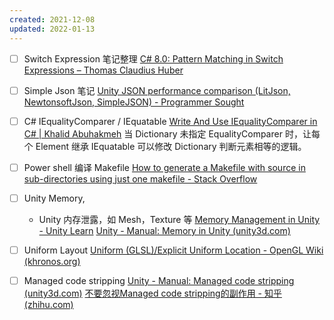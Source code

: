 ```yaml
---
created: 2021-12-08
updated: 2022-01-13
---
```

- [ ] Switch Expression 笔记整理
 [C# 8.0: Pattern Matching in Switch Expressions – Thomas Claudius Huber](https://www.thomasclaudiushuber.com/2021/02/25/c-9-0-pattern-matching-in-switch-expressions/)
- [ ]   Simple Json 笔记
 [Unity JSON performance comparison (LitJson, NewtonsoftJson, SimpleJSON) - Programmer Sought](https://programmersought.com/article/96576253892/)
- [ ] C# IEqualityComparer / IEquatable
 [Write And Use IEqualityComparer in C# | Khalid Abuhakmeh](https://khalidabuhakmeh.com/write-and-use-iequalitycomparer)
        当 Dictionary 未指定 EqualityComparer 时，让每个 Element 继承 IEquatable 可以修改 Dictionary 判断元素相等的逻辑。
- [ ] Power shell 编译 Makefile
 [How to generate a Makefile with source in sub-directories using just one makefile - Stack Overflow](https://stackoverflow.com/questions/231229/how-to-generate-a-makefile-with-source-in-sub-directories-using-just-one-makefil)

- [ ] Unity Memory,
    - Unity 内存泄露，如 Mesh，Texture 等
    [Memory Management in Unity - Unity Learn](https://learn.unity.com/tutorial/memory-management-in-unity#)
    [Unity - Manual: Memory in Unity (unity3d.com)](https://docs.unity3d.com/2022.1/Documentation/Manual/performance-memory-overview.html)
    
- [ ] Uniform Layout
    [Uniform (GLSL)/Explicit Uniform Location - OpenGL Wiki (khronos.org)](https://www.khronos.org/opengl/wiki/Uniform_(GLSL)/Explicit_Uniform_Location) 

- [ ] Managed code stripping
    [Unity - Manual: Managed code stripping (unity3d.com)](https://docs.unity3d.com/Manual/ManagedCodeStripping.html)
    [不要忽视Managed code stripping的副作用 - 知乎 (zhihu.com)](https://zhuanlan.zhihu.com/p/96651807)

